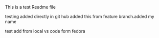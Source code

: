 This is a test Readme file

testing  added  directly in git hub
added this from feature branch.added my name 


test add from local vs code form fedora